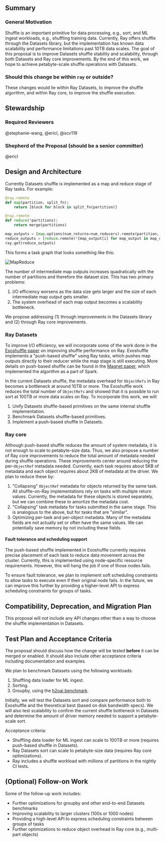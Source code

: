 ## Summary
### General Motivation

Shuffle is an important primitive for data processing, e.g., sort, and ML ingest workloads, e.g., shuffling training data.
Currently, Ray offers shuffle through the Datasets library, but the implementation has known data scalability and performance limitations past 10TB data scales.
The goal of this proposal is to improve Datasets shuffle stability and scalability, through both Datasets and Ray core improvements.
By the end of this work, we hope to achieve petabyte-scale shuffle operations with Datasets.

### Should this change be within `ray` or outside?

These changes would lie within Ray Datasets, to improve the shuffle algorithm, and within Ray core, to improve the shuffle execution.

## Stewardship
### Required Reviewers

@stephanie-wang, @ericl, @scv119

### Shepherd of the Proposal (should be a senior committer)

@ericl

## Design and Architecture

Currently Datasets shuffle is implemented as a map and reduce stage of Ray tasks. For example:

```python
@ray.remote
def map(partition, split_fn):
    return [block for block in split_fn(partition)]

@ray.remote
def reduce(*partitions):
    return merge(partitions)

map_outputs = [map.options(num_returns=num_reducers).remote(partition, split_fn) for partition in partitions]
reduce_outputs = [reduce.remote(*[map_output[i] for map_output in map_outputs]) for i in range(num_reducers)]
ray.get(reduce_outputs)
```

This forms a task graph that looks something like this:

![MapReduce](https://miro.medium.com/max/680/1*nJYIs2ktVkqVsgSUCzfjaA.gif)

The number of intermediate map outputs increases quadratically with the number of partitions and therefore the dataset size. This has two primary problems:
1. I/O efficiency worsens as the data size gets larger and the size of each intermediate map output gets smaller.
2. The system overhead of each map output becomes a scalability bottleneck.

We propose addressing (1) through improvements in the Datasets library and (2) through Ray core improvements.

### Ray Datasets

To improve I/O efficiency, we will incorporate some of the work done in the [Exoshuffle paper](https://arxiv.org/abs/2203.05072) on improving shuffle performance on Ray.
Exoshuffle implements a "push-based shuffle" using Ray tasks, which pushes map outputs directly to their reducer while the map stage is still executing.
More details on push-based shuffle can be found in the [Magnet paper](https://dl.acm.org/doi/10.14778/3415478.3415558), which implemented the algorithm as a part of Spark.

In the current Datasets shuffle, the metadata overhead for `ObjectRefs` in Ray becomes a bottleneck at around 10TB or more.
The Exoshuffle work reduces the total number of `ObjectRefs` and showed that it is possible to run sort at 100TB or more data scales on Ray.
To incorporate this work, we will:
1. Unify Datasets shuffle-based primitives on the same internal shuffle implementation.
2. Benchmark Datasets shuffle-based primitives.
3. Implement a push-based shuffle in Datasets.

### Ray core

Although push-based shuffle reduces the amount of system metadata, it is not enough to scale to petabyte-size data.
Thus, we also propose a number of Ray core improvements to reduce the total amount of metadata needed during shuffle operations.
These improvements center around reducing the per-`ObjectRef` metadata needed.
Currently, each task requires about 5KB of metadata and each object requires about 2KB of metadata at the driver.
We plan to reduce these by:

1. "Collapsing" `ObjectRef` metadata for objects returned by the same task. All shuffle-on-Ray implementations rely on tasks with multiple return values. Currently, the metadata for these objects is stored separately, but we can combine these to amortize the metadata cost.
2. "Collapsing" task metadata for tasks submitted in the same stage. This is analogous to the above, but for tasks that are "similar".
3. Optimizing per-task and per-object metadata. Many of the metadata fields are not actually set or often have the same values. We can potentially save memory by not including these fields.

#### Fault tolerance and scheduling support

The push-based shuffle implemented in Exoshuffle currently requires precise placement of each task to reduce data movement across the cluster.
Currently, this is implemented using node-specific resource requirements.
However, this will hang the job if one of those nodes fails.

To ensure fault tolerance, we plan to implement soft scheduling constraints to allow tasks to execute even if their original node fails.
In the future, we can improve this further by providing a higher-level API to express scheduling constraints for groups of tasks.

## Compatibility, Deprecation, and Migration Plan

This proposal will not include any API changes other than a way to choose the shuffle implementation in Datasets.

## Test Plan and Acceptance Criteria
The proposal should discuss how the change will be tested **before** it can be merged or enabled. It should also include other acceptance criteria including documentation and examples. 

We plan to benchmark Datasets using the following workloads:
1. Shuffling data loader for ML ingest.
2. Sorting.
3. Groupby, using the [h2oai benchmark](https://h2oai.github.io/db-benchmark/).

Initially, we will test the Datasets sort and compare performance both to Exoshuffle and the theoretical best (based on disk bandwidth specs).
We will also test scalability to confirm the current shuffle bottleneck in Datasets and determine the amount of driver memory needed to support a petabyte-scale sort.

Acceptance criteria:
* Shuffling data loader for ML ingest can scale to 100TB or more (requires push-based shuffle in Datasets).
* Ray Datasets sort can scale to petabyte-size data (requires Ray core optimizations).
* Ray includes a shuffle workload with millions of partitions in the nightly CI tests.

## (Optional) Follow-on Work

Some of the follow-up work includes:
* Further optimizations for groupby and other end-to-end Datasets benchmarks
* Improving scalability to larger clusters (100s or 1000 nodes)
* Providing a high-level API to express scheduling constraints between groups of tasks
* Further optimizations to reduce object overhead in Ray core (e.g., multi-part objects)
